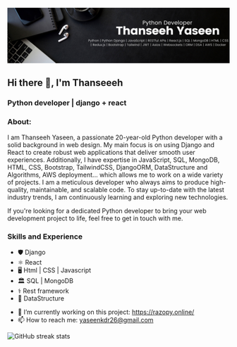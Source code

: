 ![Python developer | django + react](https://github.com/Thanseeeh/Thanseeeh/blob/main/full%20skills%20banner.png)

## Hi there 👋, I'm Thanseeeh
### Python developer | django + react

### About:
I am Thanseeh Yaseen, a passionate 20-year-old Python developer with a solid background in web design. My main focus is on using Django and React to create robust web applications that deliver smooth user experiences. Additionally, I have expertise in JavaScript, SQL, MongoDB, HTML, CSS, Bootstrap, TailwindCSS, DjangoORM, DataStructure and Algorithms, AWS deployment... which allows me to work on a wide variety of projects. I am a meticulous developer who always aims to produce high-quality, maintainable, and scalable code. To stay up-to-date with the latest industry trends, I am continuously learning and exploring new technologies.

If you're looking for a dedicated Python developer to bring your web development project to life, feel free to get in touch with me.


### Skills and Experience 
* 🛡️ Django
* ⚛️ React
* 🖥️ Html | CSS | Javascript
* 🏛️ SQL | MongoDB
* ⚕️ Rest framework
* 🤖 DataStructure

- 🔭 I’m currently working on this project: https://razopy.online/ 
- 📫 How to reach me:  yaseenkdr26@gmail.com 


![GitHub streak stats](https://streak-stats.demolab.com/?user=Thanseeeh)  
